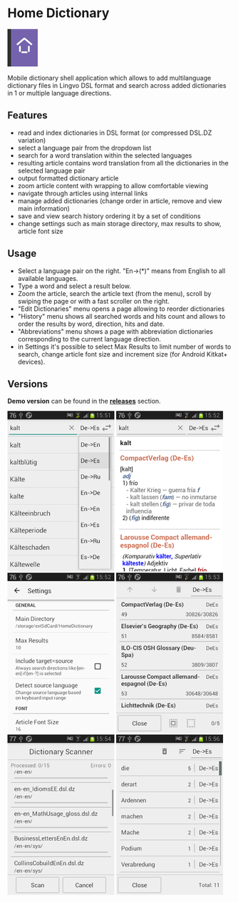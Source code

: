 # Home Dictionary

![Icon](img/icon.png)

Mobile dictionary shell application which allows to add multilanguage dictionary files in Lingvo DSL format and search across added dictionaries in 1 or multiple language directions.

## Features

- read and index dictionaries in DSL format (or compressed DSL.DZ variation)
- select a language pair from the dropdown list
- search for a word translation within the selected languages
- resulting article contains word translation from all the dictionaries in the selected language pair
- output formatted dictionary article
- zoom article content with wrapping to allow comfortable viewing
- navigate through articles using internal links
- manage added dictionaries (change order in article, remove and view main information)
- save and view search history ordering it by a set of conditions
- change settings such as main storage directory, max results to show, article font size

## Usage

- Select a language pair on the right. "En->(\*)" means from English to all available languages.
- Type a word and select a result below.
- Zoom the article, search the article text (from the menu), scroll by swiping the page or with a fast scroller on the right.
- "Edit Dictionaries" menu opens a page allowing to reorder dictionaries
- "History" menu shows all searched words and hits count and allows to order the results by word, direction, hits and date.
- "Abbreviations" menu shows a page with abbreviation dictionaries corresponding to the current language direction.
- in Settings it's possible to select Max Results to limit number of words to search, change article font size and increment size (for Android Kitkat+ devices).

## Versions

**Demo version** can be found in the [**releases**](https://github.com/mortalis13/HomeDictionary-Android/releases/latest) section.

![Word Search](img/homedictionary-android-1_word_search.png)
![Article](img/homedictionary-android-2_article.png)
![Settings](img/homedictionary-android-3_settings.png)
![Dict Manager](img/homedictionary-android-4_dict_manager.png)
![Dict Scanner](img/homedictionary-android-5_dict_scanner.png)
![History](img/homedictionary-android-6_history.png)
